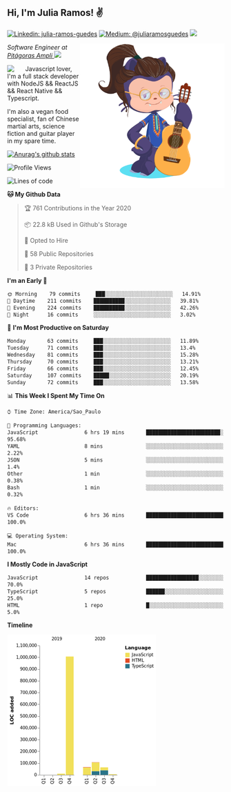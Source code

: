 <h2>Hi, I'm Julia Ramos! &#9996</h2>

[![Linkedin: julia-ramos-guedes](https://img.shields.io/badge/-Linkedin-blue?style=flat&logo=Linkedin&logoColor=white&link=https://www.linkedin.com/in/julia-ramos-guedes/)](https://www.linkedin.com/in/julia-ramos-guedes/)
[![Medium: @juliaramosguedes](https://img.shields.io/badge/-Medium-black?style=flat&logo=Medium&logoColor=white&link=https://medium.com/@juliaramosguedes/)](https://medium.com/@juliaramosguedes/)
![](https://medium.com/@juliaramosguedes/followers)

<!-- 
![Waka Readme](https://github.com/juliaramosguedes/juliaramosguedes/workflows/Waka%20Readme/badge.svg)

![GitHub followers](https://img.shields.io/github/followers/juliaramosguedes?label=Follow&style=for-the-badge&logo=Github&logoColor=white)

![Twitter Follow](https://img.shields.io/twitter/follow/juliaramosdev?label=Follow&style=for-the-badge)
<img src="https://icon-icons.com/icons2/2107/PNG/48/file_type_node_icon_130301.png" width="16px">
<img src="https://icon-icons.com/icons2/2108/PNG/48/react_icon_130845.png" width="16px"> 
 -->

<img align='right' src="https://github.com/juliaramosguedes/juliaramosguedes/blob/master/assets/octocat_julia.png?raw=true" width="335">
<p><em>Software Engineer at <a href="https://www.ampli.com.br/graduacao/vestibular/n">Pitágoras Ampli </a><img src="https://media.giphy.com/media/WUlplcMpOCEmTGBtBW/giphy.gif" width="30"> 
</em></p>


<img align='left' src="https://icon-icons.com/icons2/2108/PNG/48/javascript_icon_130900.png" width="42px"> <p>Javascript lover, I'm a full stack developer with NodeJS && ReactJS && React Native && Typescript.</p>
<p>I'm also a vegan food specialist, fan of Chinese martial arts, science fiction and guitar player in my spare time.</p>

[![Anurag's github stats](https://github-readme-stats.vercel.app/api?username=juliaramosguedes&hide=issues&count_private=true&show_icons=true&theme=dracula)](https://juliaramos.com.br)
<!-- 
<h3>Checkout some stats since 05/08/2020</h3>
 -->
 
<!--START_SECTION:waka-->
![Profile Views](http://img.shields.io/badge/Profile%20Views-0-blue)

![Lines of code](https://img.shields.io/badge/From%20Hello%20World%20I%27ve%20Written-2.2%20million%20lines%20of%20code-blue)

**🐱 My Github Data** 

> 🏆 761 Contributions in the Year 2020
 > 
> 📦 22.8 kB Used in Github's Storage 
 > 
> 💼 Opted to Hire
 > 
> 📜 58 Public Repositories
 > 
> 🔑 3 Private Repositories 

**I'm an Early 🐤** 

```text
🌞 Morning    79 commits     ███░░░░░░░░░░░░░░░░░░░░░░   14.91% 
🌆 Daytime    211 commits    ██████████░░░░░░░░░░░░░░░   39.81% 
🌃 Evening    224 commits    ██████████░░░░░░░░░░░░░░░   42.26% 
🌙 Night      16 commits     ░░░░░░░░░░░░░░░░░░░░░░░░░   3.02%

```
📅 **I'm Most Productive on Saturday** 

```text
Monday       63 commits     ███░░░░░░░░░░░░░░░░░░░░░░   11.89% 
Tuesday      71 commits     ███░░░░░░░░░░░░░░░░░░░░░░   13.4% 
Wednesday    81 commits     ███░░░░░░░░░░░░░░░░░░░░░░   15.28% 
Thursday     70 commits     ███░░░░░░░░░░░░░░░░░░░░░░   13.21% 
Friday       66 commits     ███░░░░░░░░░░░░░░░░░░░░░░   12.45% 
Saturday     107 commits    █████░░░░░░░░░░░░░░░░░░░░   20.19% 
Sunday       72 commits     ███░░░░░░░░░░░░░░░░░░░░░░   13.58%

```


📊 **This Week I Spent My Time On** 

```text
⌚︎ Time Zone: America/Sao_Paulo

💬 Programming Languages: 
JavaScript               6 hrs 19 mins       ████████████████████████░   95.68% 
YAML                     8 mins              ░░░░░░░░░░░░░░░░░░░░░░░░░   2.22% 
JSON                     5 mins              ░░░░░░░░░░░░░░░░░░░░░░░░░   1.4% 
Other                    1 min               ░░░░░░░░░░░░░░░░░░░░░░░░░   0.38% 
Bash                     1 min               ░░░░░░░░░░░░░░░░░░░░░░░░░   0.32%

🔥 Editors: 
VS Code                  6 hrs 36 mins       █████████████████████████   100.0%

💻 Operating System: 
Mac                      6 hrs 36 mins       █████████████████████████   100.0%

```

**I Mostly Code in JavaScript** 

```text
JavaScript               14 repos            █████████████████░░░░░░░░   70.0% 
TypeScript               5 repos             ██████░░░░░░░░░░░░░░░░░░░   25.0% 
HTML                     1 repo              █░░░░░░░░░░░░░░░░░░░░░░░░   5.0%

```


**Timeline**

![Chart not found](https://github.com/juliaramosguedes/juliaramosguedes/blob/master/charts/bar_graph.png) 


<!--END_SECTION:waka-->
